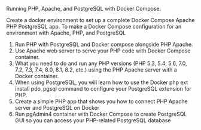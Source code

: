 Running PHP, Apache, and PostgreSQL with Docker Compose.

Create a docker environment to set up a complete Docker Compose Apache PHP PostgreSQL app. To make a Docker Compose configuration for an environment with Apache, PHP, and PostgreSQL

1. Run PHP with PostgreSQL and Docker compose alongside PHP Apache.
2. Use Apache web server to serve your PHP code with Docker Compose container.
3. What you need to do and run any PHP versions (PHP 5.3, 5.4, 5.6, 7.0, 7.2, 7.3, 7.4, 8.0, 8.1, 8.2, etc.) using the PHP Apache server with a Docker container.
4. When using PostgreSQL, you will learn how to use the Docker php ext install pdo_pgsql command to configure your PostgreSQL extension for PHP.
5. Create a simple PHP app that shows you how to connect PHP Apache server and PostgreSQL on Docker
6. Run pgAdmin4 container with Docker Compose to create PostgreSQL GUI so you can access your PHP-related PostgreSQL database
